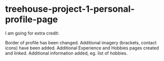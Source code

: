 # treehouse-project-1-personal-profile-page

I am going for extra credit:

Border of profile has been changed.
Additional imagery (brackets, contact icons) have been added.
Additional Experience and Hobbies pages created and linked.
Additional information added, eg. list of hobbies.
